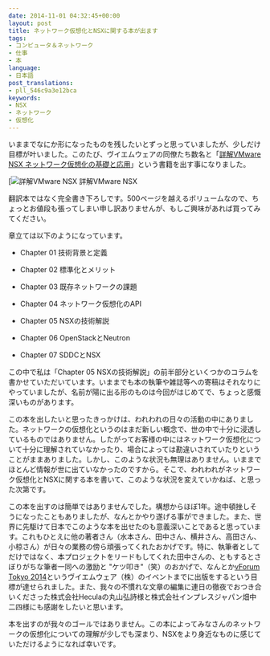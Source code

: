 ```yaml
---
date: 2014-11-01 04:32:45+00:00
layout: post
title: ネットワーク仮想化とNSXに関する本が出ます
tags:
- コンピュータ＆ネットワーク
- 仕事
- 本
language:
- 日本語
post_translations:
- pll_546c9a3e12bca
keywords:
- NSX
- ネットワーク
- 仮想化
---
```


いままでなにか形になったものを残したいとずっと思っていましたが、少しだけ目標が叶いました。このたび、ヴイエムウェアの同僚たち数名と「[詳解VMware NSX ネットワーク仮想化の基礎と応用](http://www.amazon.co.jp/dp/4844337114)」という書籍を出す事になりました。

[![詳解VMware NSX]({{site.baseurl}}/images/29dc77e4a22f58375aeeee8cf6079309-234x300.jpg) 詳解VMware NSX

翻訳本ではなく完全書き下ろしです。500ページを越えるボリュームなので、ちょっとお値段も張ってしまい申し訳ありませんが、もしご興味があれば買ってみてください。

章立ては以下のようになっています。



	
  * Chapter 01 技術背景と定義

	
  * Chapter 02 標準化とメリット

	
  * Chapter 03 既存ネットワークの課題

	
  * Chapter 04 ネットワーク仮想化のAPI

	
  * Chapter 05 NSXの技術解説

	
  * Chapter 06 OpenStackとNeutron

	
  * Chapter 07 SDDCとNSX


この中で私は「Chapter 05 NSXの技術解説」の前半部分といくつかのコラムを書かせていただいています。いままでも本の執筆や雑誌等への寄稿はそれなりにやっていましたが、名前が陽に出る形のものは今回がはじめてで、ちょっと感慨深いものがあります。

この本を出したいと思ったきっかけは、われわれの日々の活動の中にありました。ネットワークの仮想化というのはまだ新しい概念で、世の中で十分に浸透しているものではありません。したがってお客様の中にはネットワーク仮想化について十分に理解されていなかったり、場合によっては勘違いされていたりということがままありました。しかし、このような状況も無理はありません。いままでほとんど情報が世に出ていなかったのですから。そこで、われわれがネットワーク仮想化とNSXに関する本を書いて、このような状況を変えていかねば、と思った次第です。

この本を出すのは簡単ではありませんでした。構想からほぼ1年。途中頓挫しそうになったこともありましたが、なんとかやり遂げる事ができました。また、世界に先駆けて日本でこのような本を出せたのも意義深いことであると思っています。これもひとえに他の著者さん（水本さん、田中さん、横井さん、高田さん、小椋さん）が日々の業務の傍ら頑張ってくれたおかげです。特に、執筆者としてだけではなく、本プロジェクトをリードもしてくれた田中さんの、ともするとさぼりがちな筆者一同への激励と "ケツ叩き"（笑）のおかげで、なんとか[vForum Tokyo 2014](http://vforum.jp)というヴイエムウェア（株）のイベントまでに出版をするという目標が達せられました。また、我々の不慣れな文章の編集に連日の徹夜でおつき合いくださった株式会社Heculaの丸山弘詩様と株式会社インプレスジャパン畑中二四様にも感謝をしたいと思います。

本を出すのが我々のゴールではありません。この本によってみなさんのネットワークの仮想化についての理解が少しでも深まり、NSXをより身近なものに感じていただけるようになれば幸いです。
